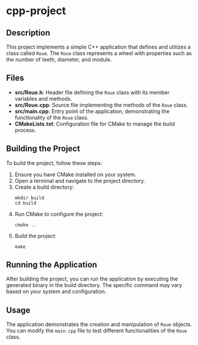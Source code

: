 # cpp-project

## Description
This project implements a simple C++ application that defines and utilizes a class called `Roue`. The `Roue` class represents a wheel with properties such as the number of teeth, diameter, and module.

## Files
- **src/Roue.h**: Header file defining the `Roue` class with its member variables and methods.
- **src/Roue.cpp**: Source file implementing the methods of the `Roue` class.
- **src/main.cpp**: Entry point of the application, demonstrating the functionality of the `Roue` class.
- **CMakeLists.txt**: Configuration file for CMake to manage the build process.

## Building the Project
To build the project, follow these steps:

1. Ensure you have CMake installed on your system.
2. Open a terminal and navigate to the project directory.
3. Create a build directory:
   ```
   mkdir build
   cd build
   ```
4. Run CMake to configure the project:
   ```
   cmake ..
   ```
5. Build the project:
   ```
   make
   ```

## Running the Application
After building the project, you can run the application by executing the generated binary in the build directory. The specific command may vary based on your system and configuration.

## Usage
The application demonstrates the creation and manipulation of `Roue` objects. You can modify the `main.cpp` file to test different functionalities of the `Roue` class.